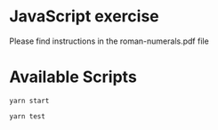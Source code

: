 # JavaScript exercise

Please find instructions in the roman-numerals.pdf file

# Available Scripts

`yarn start`

`yarn test`
